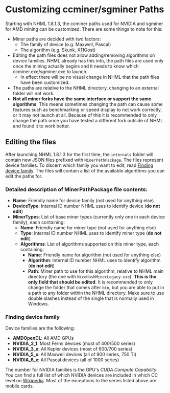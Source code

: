 # Customizing ccminer/sgminer Paths

Starting with NHML 1.8.1.3, the ccminer paths used for NVIDIA and sgminer for AMD mining can be customized. There are some things to note for this:

* Miner paths are decided with two factors:
  * The family of device (e.g. Maxwell, Pascal)
  * The algorithm (e.g. Skunk, X11Gost)
* Editing the path files does not allow adding/removing algorithms on device families. NHML already has this info, the path files are used only once the mining actually begins and it needs to know which ccminer.exe/sgminer.exe to launch.
  * In effect there will be no visual change in NHML that the path files have been customized.
* The paths are relative to the NHML directory, changing to an external folder will not work.
* **Not all miner forks have the same interface or support the same algorithms**. This means sometimes changing the path can cause some features such as benchmarking or speed display to not work correctly, or it may not launch at all. Because of this it is recommended to only change the path once you have tested a different fork outside of NHML and found it to work better.

## Editing the files

After launching NHML 1.8.1.3 for the first time, the `internals` folder will contain new JSON files prefixed with `MinerPathPackage`. The files represent device families. To discern which family you want to edit, read [Finding device family](#finding-device-family). The files will contain a list of the available algorithms you can edit the paths for.

### Detailed description of MinerPathPackage file contents:

* **Name**: Friendly name for device family (not used for anything else)
* **DeviceType**: Internal ID number NHML uses to identify device (**do not edit**)
* **MinerTypes**: List of base miner types (currently only one in each device family), each containing:
  * **Name**: Friendly name for miner type (not used for anything else)
  * **Type**: Internal ID number NHML uses to identify miner type (**do not edit**)
  * **Algorithms**: List of algorithms supported on this miner type, each containing:
    * **Name**: Friendly name for algorithm (not used for anything else)
    * **Algorithm**: Internal ID number NHML uses to identify algorithm (**do not edit**)
    * **Path**: Miner path to use for this algorithm, relative to NHML main directory (the one with `NiceHashMinerLegacy.exe`). **This is the only field that should be edited**. It is recommended to only change the folder that comes after `bin`, but you are able to put in a path to any folder within the NHML directory. Make sure to use double slashes instead of the single that is normally used in Windows.

### Finding device family

Device families are the following:

* **AMDOpenCL**: All AMD GPUs
* **NVIDIA_2_1**: Most Fermi devices (most of 400/500 series)
* **NVIDIA_3_x**: All Kepler devices (most of 600/700 series)
* **NVIDIA_5_x**: All Maxwell devices (all of 900 series, 750 Ti)
* **NVIDIA_6_x**: All Pascal devices (all of 1000 series)

The number for NVIDIA families is the GPU's *CUDA Compute Capability*. You can find a full list of which NVIDIA devices are included in which CC level on [Wikipedia](https://en.wikipedia.org/wiki/CUDA#GPUs_supported). Most of the exceptions to the series listed above are mobile cards.